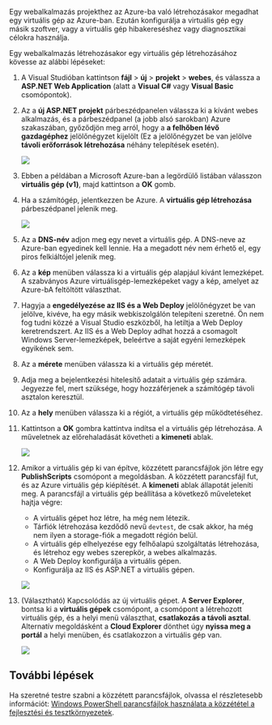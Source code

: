 

Egy webalkalmazás projekthez az Azure-ba való létrehozásakor megadhat egy virtuális gép az Azure-ban. Ezután konfigurálja a virtuális gép egy másik szoftver, vagy a virtuális gép hibakereséshez vagy diagnosztikai célokra használja.

Egy webalkalmazás létrehozásakor egy virtuális gép létrehozásához kövesse az alábbi lépéseket:

1. A Visual Studióban kattintson **fájl** > **új** > **projekt** > **webes**, és válassza a **ASP.NET Web Application** (alatt a **Visual C#** vagy **Visual Basic** csomópontok).
2. Az a **új ASP.NET projekt** párbeszédpanelen válassza ki a kívánt webes alkalmazás, és a párbeszédpanel (a jobb alsó sarokban) Azure szakaszában, győződjön meg arról, hogy a **a felhőben lévő gazdagéphez** jelölőnégyzet kijelölt (Ez a jelölőnégyzet be van jelölve **távoli erőforrások létrehozása** néhány telepítések esetén).
   
    ![][0]
3. Ebben a példában a Microsoft Azure-ban a legördülő listában válasszon **virtuális gép (v1)**, majd kattintson a **OK** gomb.
4. Ha a számítógép, jelentkezzen be Azure. A **virtuális gép létrehozása** párbeszédpanel jelenik meg.
   
    ![][2]
5. Az a **DNS-név** adjon meg egy nevet a virtuális gép. A DNS-neve az Azure-ban egyedinek kell lennie. Ha a megadott név nem érhető el, egy piros felkiáltójel jelenik meg.
6. Az a **kép** menüben válassza ki a virtuális gép alapjául kívánt lemezképet. A szabványos Azure virtuálisgép-lemezképeket vagy a kép, amelyet az Azure-bA feltöltött választhat.
7. Hagyja a **engedélyezése az IIS és a Web Deploy** jelölőnégyzet be van jelölve, kivéve, ha egy másik webkiszolgálón telepíteni szeretné. Ön nem fog tudni közzé a Visual Studio eszközből, ha letiltja a Web Deploy keretrendszert. Az IIS és a Web Deploy adhat hozzá a csomagolt Windows Server-lemezképek, beleértve a saját egyéni lemezképek egyikének sem.
8. Az a **mérete** menüben válassza ki a virtuális gép méretét.
9. Adja meg a bejelentkezési hitelesítő adatait a virtuális gép számára. Jegyezze fel, mert szüksége, hogy hozzáférjenek a számítógép távoli asztalon keresztül.
10. Az a **hely** menüben válassza ki a régiót, a virtuális gép működtetéséhez.
11. Kattintson a **OK** gombra kattintva indítsa el a virtuális gép létrehozása. A műveletnek az előrehaladását követheti a **kimeneti** ablak.
    
    ![][3]
12. Amikor a virtuális gép ki van építve, közzétett parancsfájlok jön létre egy **PublishScripts** csomópont a megoldásban. A közzétett parancsfájl fut, és az Azure virtuális gép kiépítését. A **kimeneti** ablak állapotát jeleníti meg. A parancsfájl a virtuális gép beállítása a következő műveleteket hajtja végre:
    
    * A virtuális gépet hoz létre, ha még nem létezik.
    * Tárfiók létrehozása kezdődő nevű `devtest`, de csak akkor, ha még nem ilyen a storage-fiók a megadott régión belül.
    * A virtuális gép elhelyezése egy felhőalapú szolgáltatás létrehozása, és létrehoz egy webes szerepkör, a webes alkalmazás.
    * A Web Deploy konfigurálja a virtuális gépen.
    * Konfigurálja az IIS és ASP.NET a virtuális gépen.
    
    ![][4]
13. (Választható) Kapcsolódás az új virtuális gépet. A **Server Explorer**, bontsa ki a **virtuális gépek** csomópont, a csomópont a létrehozott virtuális gép, és a helyi menü választhat, **csatlakozás a távoli asztal**. Alternatív megoldásként a **Cloud Explorer** dönthet úgy **nyissa meg a portál** a helyi menüben, és csatlakozzon a virtuális gép van.
    
    ![][5]

## <a name="next-steps"></a>További lépések
Ha szeretné testre szabni a közzétett parancsfájlok, olvassa el részletesebb információt: [Windows PowerShell parancsfájlok használata a közzététel a fejlesztési és tesztkörnyezetek](http://msdn.microsoft.com/library/dn642480.aspx).

[0]: ./media/virtual-machines-common-classic-web-app-visual-studio/CreateVM_NewProject.PNG
[1]: ./media/dotnet-visual-studio-create-virtual-machine/CreateVM_SignIn.PNG
[2]: ./media/virtual-machines-common-classic-web-app-visual-studio/CreateVM_CreateVM.PNG
[3]: ./media/virtual-machines-common-classic-web-app-visual-studio/CreateVM_Provisioning.png
[4]: ./media/virtual-machines-common-classic-web-app-visual-studio/CreateVM_SolutionExplorer.png
[5]: ./media/virtual-machines-common-classic-web-app-visual-studio/VS_Create_VM_Connect.png

